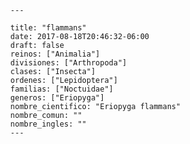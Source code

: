 
      ---

      title: "flammans"
      date: 2017-08-18T20:46:32-06:00
      draft: false
      reinos: ["Animalia"]
      divisiones: ["Arthropoda"]
      clases: ["Insecta"]
      ordenes: ["Lepidoptera"]
      familias: ["Noctuidae"]
      generos: ["Eriopyga"]
      nombre_cientifico: "Eriopyga flammans"
      nombre_comun: ""
      nombre_ingles: ""
      ---

      